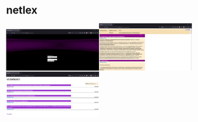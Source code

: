 # netlex

<img src="https://github.com/Eelii/netlex/blob/master/img/log_in.PNG" height=50% width=50%><img src="https://github.com/Eelii/netlex/blob/master/img/muokkaa.PNG" height=50% width=50%)><img src="https://github.com/Eelii/netlex/blob/master/img/saadokset.PNG" height=50% width=50%)>



